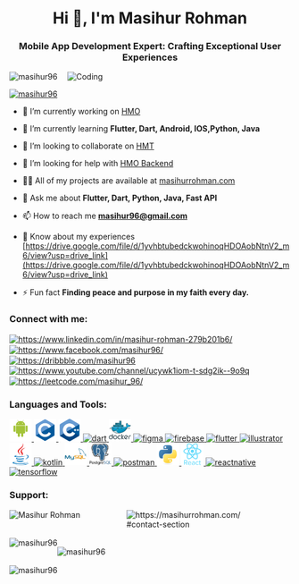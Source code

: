 <h1 align="center">Hi 👋, I'm Masihur Rohman</h1>
<h3 align="center">Mobile App Development Expert: Crafting Exceptional User Experiences</h3>
<img align="right" alt="Coding" width="400" src="https://media.tenor.com/rePDfDWO3XoAAAAd/hacking.gif">

<p align="left"> <img src="https://komarev.com/ghpvc/?username=masihur96&label=Profile%20views&color=0e75b6&style=flat" alt="masihur96" /> </p>

<p align="left"> <a href="https://github.com/ryo-ma/github-profile-trophy"><img src="https://github-profile-trophy.vercel.app/?username=masihur96" alt="masihur96" /></a> </p>

- 🔭 I’m currently working on [HMO](https://github.com/masihur96/Home-Manager-Owner)

- 🌱 I’m currently learning **Flutter, Dart, Android, IOS,Python, Java**

- 👯 I’m looking to collaborate on [HMT](https://github.com/masihur96/Home-Manager-Tenant)

- 🤝 I’m looking for help with [HMO Backend](https://github.com/masihur96/home_manager_backend)

- 👨‍💻 All of my projects are available at [masihurrohman.com](masihurrohman.com)

- 💬 Ask me about **Flutter, Dart, Python, Java, Fast API**

- 📫 How to reach me **masihur96@gmail.com**

- 📄 Know about my experiences [https://drive.google.com/file/d/1yvhbtubedckwohinoqHDOAobNtnV2_m6/view?usp=drive_link](https://drive.google.com/file/d/1yvhbtubedckwohinoqHDOAobNtnV2_m6/view?usp=drive_link)

- ⚡ Fun fact **Finding peace and purpose in my faith every day.**

<h3 align="left">Connect with me:</h3>
<p align="left">
<a href="https://linkedin.com/in/https://www.linkedin.com/in/masihur-rohman-279b201b6/" target="blank"><img align="center" src="https://raw.githubusercontent.com/rahuldkjain/github-profile-readme-generator/master/src/images/icons/Social/linked-in-alt.svg" alt="https://www.linkedin.com/in/masihur-rohman-279b201b6/" height="30" width="40" /></a>
<a href="https://fb.com/https://www.facebook.com/masihur96/" target="blank"><img align="center" src="https://raw.githubusercontent.com/rahuldkjain/github-profile-readme-generator/master/src/images/icons/Social/facebook.svg" alt="https://www.facebook.com/masihur96/" height="30" width="40" /></a>
<a href="https://dribbble.com/https://dribbble.com/masihur96" target="blank"><img align="center" src="https://raw.githubusercontent.com/rahuldkjain/github-profile-readme-generator/master/src/images/icons/Social/dribbble.svg" alt="https://dribbble.com/masihur96" height="30" width="40" /></a>
<a href="https://www.youtube.com/c/https://www.youtube.com/channel/ucywk1iom-t-sdg2ik--9o9q" target="blank"><img align="center" src="https://raw.githubusercontent.com/rahuldkjain/github-profile-readme-generator/master/src/images/icons/Social/youtube.svg" alt="https://www.youtube.com/channel/ucywk1iom-t-sdg2ik--9o9q" height="30" width="40" /></a>
<a href="https://www.leetcode.com/https://leetcode.com/masihur_96/" target="blank"><img align="center" src="https://raw.githubusercontent.com/rahuldkjain/github-profile-readme-generator/master/src/images/icons/Social/leet-code.svg" alt="https://leetcode.com/masihur_96/" height="30" width="40" /></a>
</p>

<h3 align="left">Languages and Tools:</h3>
<p align="left"> <a href="https://developer.android.com" target="_blank" rel="noreferrer"> <img src="https://raw.githubusercontent.com/devicons/devicon/master/icons/android/android-original-wordmark.svg" alt="android" width="40" height="40"/> </a> <a href="https://www.cprogramming.com/" target="_blank" rel="noreferrer"> <img src="https://raw.githubusercontent.com/devicons/devicon/master/icons/c/c-original.svg" alt="c" width="40" height="40"/> </a> <a href="https://www.w3schools.com/cpp/" target="_blank" rel="noreferrer"> <img src="https://raw.githubusercontent.com/devicons/devicon/master/icons/cplusplus/cplusplus-original.svg" alt="cplusplus" width="40" height="40"/> </a> <a href="https://dart.dev" target="_blank" rel="noreferrer"> <img src="https://www.vectorlogo.zone/logos/dartlang/dartlang-icon.svg" alt="dart" width="40" height="40"/> </a> <a href="https://www.docker.com/" target="_blank" rel="noreferrer"> <img src="https://raw.githubusercontent.com/devicons/devicon/master/icons/docker/docker-original-wordmark.svg" alt="docker" width="40" height="40"/> </a> <a href="https://www.figma.com/" target="_blank" rel="noreferrer"> <img src="https://www.vectorlogo.zone/logos/figma/figma-icon.svg" alt="figma" width="40" height="40"/> </a> <a href="https://firebase.google.com/" target="_blank" rel="noreferrer"> <img src="https://www.vectorlogo.zone/logos/firebase/firebase-icon.svg" alt="firebase" width="40" height="40"/> </a> <a href="https://flutter.dev" target="_blank" rel="noreferrer"> <img src="https://www.vectorlogo.zone/logos/flutterio/flutterio-icon.svg" alt="flutter" width="40" height="40"/> </a> <a href="https://www.adobe.com/in/products/illustrator.html" target="_blank" rel="noreferrer"> <img src="https://www.vectorlogo.zone/logos/adobe_illustrator/adobe_illustrator-icon.svg" alt="illustrator" width="40" height="40"/> </a> <a href="https://www.java.com" target="_blank" rel="noreferrer"> <img src="https://raw.githubusercontent.com/devicons/devicon/master/icons/java/java-original.svg" alt="java" width="40" height="40"/> </a> <a href="https://kotlinlang.org" target="_blank" rel="noreferrer"> <img src="https://www.vectorlogo.zone/logos/kotlinlang/kotlinlang-icon.svg" alt="kotlin" width="40" height="40"/> </a> <a href="https://www.mysql.com/" target="_blank" rel="noreferrer"> <img src="https://raw.githubusercontent.com/devicons/devicon/master/icons/mysql/mysql-original-wordmark.svg" alt="mysql" width="40" height="40"/> </a> <a href="https://www.postgresql.org" target="_blank" rel="noreferrer"> <img src="https://raw.githubusercontent.com/devicons/devicon/master/icons/postgresql/postgresql-original-wordmark.svg" alt="postgresql" width="40" height="40"/> </a> <a href="https://postman.com" target="_blank" rel="noreferrer"> <img src="https://www.vectorlogo.zone/logos/getpostman/getpostman-icon.svg" alt="postman" width="40" height="40"/> </a> <a href="https://www.python.org" target="_blank" rel="noreferrer"> <img src="https://raw.githubusercontent.com/devicons/devicon/master/icons/python/python-original.svg" alt="python" width="40" height="40"/> </a> <a href="https://reactjs.org/" target="_blank" rel="noreferrer"> <img src="https://raw.githubusercontent.com/devicons/devicon/master/icons/react/react-original-wordmark.svg" alt="react" width="40" height="40"/> </a> <a href="https://reactnative.dev/" target="_blank" rel="noreferrer"> <img src="https://reactnative.dev/img/header_logo.svg" alt="reactnative" width="40" height="40"/> </a> <a href="https://www.tensorflow.org" target="_blank" rel="noreferrer"> <img src="https://www.vectorlogo.zone/logos/tensorflow/tensorflow-icon.svg" alt="tensorflow" width="40" height="40"/> </a> </p>

<h3 align="left">Support:</h3>
<p><a href="https://www.buymeacoffee.com/Masihur Rohman"> <img align="left" src="https://cdn.buymeacoffee.com/buttons/v2/default-yellow.png" height="50" width="210" alt="Masihur Rohman" /></a><a href="https://ko-fi.com/https://masihurrohman.com/#contact-section"> <img align="left" src="https://cdn.ko-fi.com/cdn/kofi3.png?v=3" height="50" width="210" alt="https://masihurrohman.com/#contact-section" /></a></p><br><br>

<p><img align="left" src="https://github-readme-stats.vercel.app/api/top-langs?username=masihur96&show_icons=true&locale=en&layout=compact" alt="masihur96" /></p>

<p>&nbsp;<img align="center" src="https://github-readme-stats.vercel.app/api?username=masihur96&show_icons=true&locale=en" alt="masihur96" /></p>

<p><img align="center" src="https://github-readme-streak-stats.herokuapp.com/?user=masihur96&" alt="masihur96" /></p>
